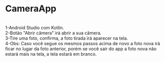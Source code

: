 # CameraApp
<BR>1-Android Studio com Kotlin.
<BR>2-Botão "Abrir câmera" irá abrir a sua câmera.
<BR>3-Tire uma foto, confirma, a foto tirada irá aparecer na tela.
<BR>4-Obs: Caso você segue os mesmos passos acima de novo a foto nova irá ficar no lugar da foto anterior, porém se você sair do app a foto nova não estará mais na tela, a tela estará em branco.
